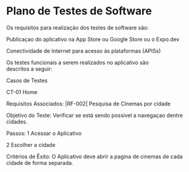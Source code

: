 # Plano de Testes de Software

Os requisitos para realização dos testes de software são:

Publicaçao do aplicativo na App Store ou Google Store ou o Expo.dev


Conectividade de Internet para acesso às plataformas (APISs)

Os testes funcionais a serem realizados no aplicativo são descritos a seguir:

Casos de Testes

CT-01 Home

Requisitos Associados:
|RF-002| Pesquisa de Cinemas por cidade 

Objetivo do Teste:
Verificar se está sendo possível a navegaçao dentre cidades.

Passos:
1 Acessar o Aplicativo

2 Escolher a cidade


Critérios de Êxito:
O Aplicativo deve abrir a pagina de cinemas de cada cidade de forma separada. 